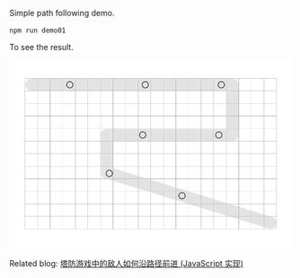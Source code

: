 Simple path following demo.

    npm run demo01 

To see the result.

![](image/2017-12-09-path-following-1.png)

Related blog: [塔防游戏中的敌人如何沿路径前进 (JavaScript 实现)](www.wukai.me/2017/12/09/boid-path-following/)